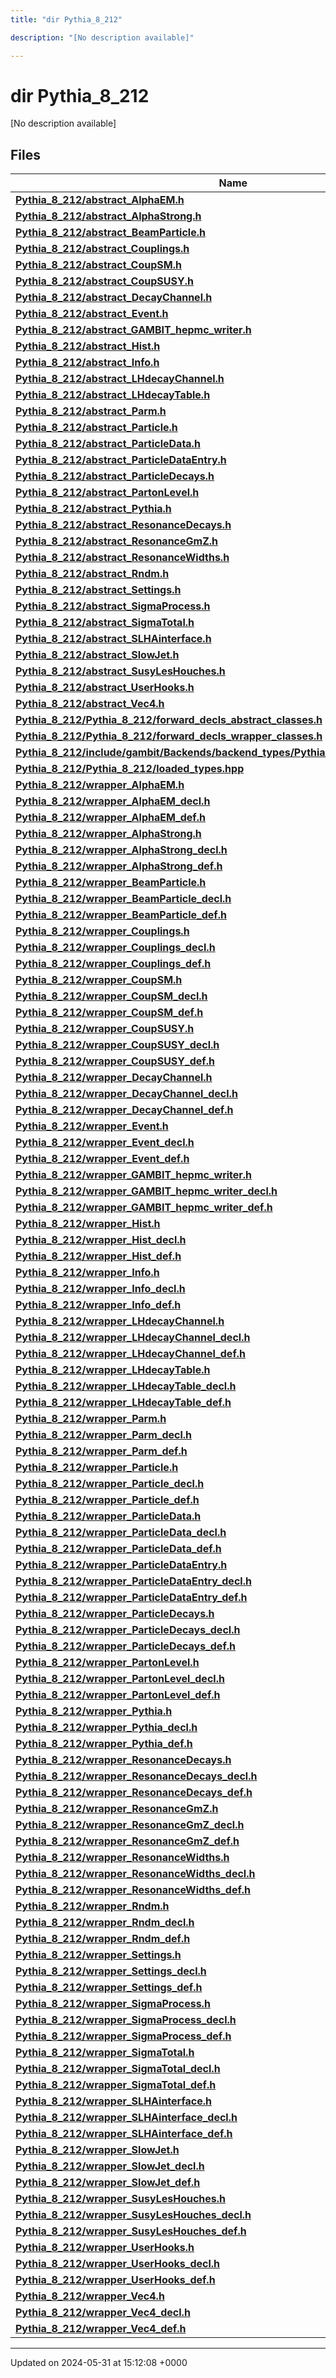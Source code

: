 ```yaml
---
title: "dir Pythia_8_212"

description: "[No description available]"

---
```


# dir Pythia_8_212

[No description available]

## Files

| Name           |
| -------------- |
| **[Pythia_8_212/abstract_AlphaEM.h](/documentation/code/files/abstract__alphaem_8h/#file-pythia-8-212-abstract-alphaem-h)**  |
| **[Pythia_8_212/abstract_AlphaStrong.h](/documentation/code/files/abstract__alphastrong_8h/#file-pythia-8-212-abstract-alphastrong-h)**  |
| **[Pythia_8_212/abstract_BeamParticle.h](/documentation/code/files/abstract__beamparticle_8h/#file-pythia-8-212-abstract-beamparticle-h)**  |
| **[Pythia_8_212/abstract_Couplings.h](/documentation/code/files/abstract__couplings_8h/#file-pythia-8-212-abstract-couplings-h)**  |
| **[Pythia_8_212/abstract_CoupSM.h](/documentation/code/files/abstract__coupsm_8h/#file-pythia-8-212-abstract-coupsm-h)**  |
| **[Pythia_8_212/abstract_CoupSUSY.h](/documentation/code/files/abstract__coupsusy_8h/#file-pythia-8-212-abstract-coupsusy-h)**  |
| **[Pythia_8_212/abstract_DecayChannel.h](/documentation/code/files/abstract__decaychannel_8h/#file-pythia-8-212-abstract-decaychannel-h)**  |
| **[Pythia_8_212/abstract_Event.h](/documentation/code/files/abstract__event_8h/#file-pythia-8-212-abstract-event-h)**  |
| **[Pythia_8_212/abstract_GAMBIT_hepmc_writer.h](/documentation/code/files/abstract__gambit__hepmc__writer_8h/#file-pythia-8-212-abstract-gambit-hepmc-writer-h)**  |
| **[Pythia_8_212/abstract_Hist.h](/documentation/code/files/abstract__hist_8h/#file-pythia-8-212-abstract-hist-h)**  |
| **[Pythia_8_212/abstract_Info.h](/documentation/code/files/abstract__info_8h/#file-pythia-8-212-abstract-info-h)**  |
| **[Pythia_8_212/abstract_LHdecayChannel.h](/documentation/code/files/abstract__lhdecaychannel_8h/#file-pythia-8-212-abstract-lhdecaychannel-h)**  |
| **[Pythia_8_212/abstract_LHdecayTable.h](/documentation/code/files/abstract__lhdecaytable_8h/#file-pythia-8-212-abstract-lhdecaytable-h)**  |
| **[Pythia_8_212/abstract_Parm.h](/documentation/code/files/abstract__parm_8h/#file-pythia-8-212-abstract-parm-h)**  |
| **[Pythia_8_212/abstract_Particle.h](/documentation/code/files/abstract__particle_8h/#file-pythia-8-212-abstract-particle-h)**  |
| **[Pythia_8_212/abstract_ParticleData.h](/documentation/code/files/abstract__particledata_8h/#file-pythia-8-212-abstract-particledata-h)**  |
| **[Pythia_8_212/abstract_ParticleDataEntry.h](/documentation/code/files/abstract__particledataentry_8h/#file-pythia-8-212-abstract-particledataentry-h)**  |
| **[Pythia_8_212/abstract_ParticleDecays.h](/documentation/code/files/abstract__particledecays_8h/#file-pythia-8-212-abstract-particledecays-h)**  |
| **[Pythia_8_212/abstract_PartonLevel.h](/documentation/code/files/abstract__partonlevel_8h/#file-pythia-8-212-abstract-partonlevel-h)**  |
| **[Pythia_8_212/abstract_Pythia.h](/documentation/code/files/abstract__pythia_8h/#file-pythia-8-212-abstract-pythia-h)**  |
| **[Pythia_8_212/abstract_ResonanceDecays.h](/documentation/code/files/abstract__resonancedecays_8h/#file-pythia-8-212-abstract-resonancedecays-h)**  |
| **[Pythia_8_212/abstract_ResonanceGmZ.h](/documentation/code/files/abstract__resonancegmz_8h/#file-pythia-8-212-abstract-resonancegmz-h)**  |
| **[Pythia_8_212/abstract_ResonanceWidths.h](/documentation/code/files/abstract__resonancewidths_8h/#file-pythia-8-212-abstract-resonancewidths-h)**  |
| **[Pythia_8_212/abstract_Rndm.h](/documentation/code/files/abstract__rndm_8h/#file-pythia-8-212-abstract-rndm-h)**  |
| **[Pythia_8_212/abstract_Settings.h](/documentation/code/files/abstract__settings_8h/#file-pythia-8-212-abstract-settings-h)**  |
| **[Pythia_8_212/abstract_SigmaProcess.h](/documentation/code/files/abstract__sigmaprocess_8h/#file-pythia-8-212-abstract-sigmaprocess-h)**  |
| **[Pythia_8_212/abstract_SigmaTotal.h](/documentation/code/files/abstract__sigmatotal_8h/#file-pythia-8-212-abstract-sigmatotal-h)**  |
| **[Pythia_8_212/abstract_SLHAinterface.h](/documentation/code/files/abstract__slhainterface_8h/#file-pythia-8-212-abstract-slhainterface-h)**  |
| **[Pythia_8_212/abstract_SlowJet.h](/documentation/code/files/abstract__slowjet_8h/#file-pythia-8-212-abstract-slowjet-h)**  |
| **[Pythia_8_212/abstract_SusyLesHouches.h](/documentation/code/files/abstract__susyleshouches_8h/#file-pythia-8-212-abstract-susyleshouches-h)**  |
| **[Pythia_8_212/abstract_UserHooks.h](/documentation/code/files/abstract__userhooks_8h/#file-pythia-8-212-abstract-userhooks-h)**  |
| **[Pythia_8_212/abstract_Vec4.h](/documentation/code/files/abstract__vec4_8h/#file-pythia-8-212-abstract-vec4-h)**  |
| **[Pythia_8_212/Pythia_8_212/forward_decls_abstract_classes.h](/documentation/code/files/pythia__8__212_2forward__decls__abstract__classes_8h/#file-pythia-8-212-pythia-8-212-forward-decls-abstract-classes-h)**  |
| **[Pythia_8_212/Pythia_8_212/forward_decls_wrapper_classes.h](/documentation/code/files/pythia__8__212_2forward__decls__wrapper__classes_8h/#file-pythia-8-212-pythia-8-212-forward-decls-wrapper-classes-h)**  |
| **[Pythia_8_212/include/gambit/Backends/backend_types/Pythia_8_212/identification.hpp](/documentation/code/files/include_2gambit_2backends_2backend__types_2pythia__8__212_2identification_8hpp/#file-pythia-8-212-include-gambit-backends-backend-types-pythia-8-212-identification-hpp)**  |
| **[Pythia_8_212/Pythia_8_212/loaded_types.hpp](/documentation/code/files/pythia__8__212_2loaded__types_8hpp/#file-pythia-8-212-pythia-8-212-loaded-types-hpp)**  |
| **[Pythia_8_212/wrapper_AlphaEM.h](/documentation/code/files/wrapper__alphaem_8h/#file-pythia-8-212-wrapper-alphaem-h)**  |
| **[Pythia_8_212/wrapper_AlphaEM_decl.h](/documentation/code/files/wrapper__alphaem__decl_8h/#file-pythia-8-212-wrapper-alphaem-decl-h)**  |
| **[Pythia_8_212/wrapper_AlphaEM_def.h](/documentation/code/files/wrapper__alphaem__def_8h/#file-pythia-8-212-wrapper-alphaem-def-h)**  |
| **[Pythia_8_212/wrapper_AlphaStrong.h](/documentation/code/files/wrapper__alphastrong_8h/#file-pythia-8-212-wrapper-alphastrong-h)**  |
| **[Pythia_8_212/wrapper_AlphaStrong_decl.h](/documentation/code/files/wrapper__alphastrong__decl_8h/#file-pythia-8-212-wrapper-alphastrong-decl-h)**  |
| **[Pythia_8_212/wrapper_AlphaStrong_def.h](/documentation/code/files/wrapper__alphastrong__def_8h/#file-pythia-8-212-wrapper-alphastrong-def-h)**  |
| **[Pythia_8_212/wrapper_BeamParticle.h](/documentation/code/files/wrapper__beamparticle_8h/#file-pythia-8-212-wrapper-beamparticle-h)**  |
| **[Pythia_8_212/wrapper_BeamParticle_decl.h](/documentation/code/files/wrapper__beamparticle__decl_8h/#file-pythia-8-212-wrapper-beamparticle-decl-h)**  |
| **[Pythia_8_212/wrapper_BeamParticle_def.h](/documentation/code/files/wrapper__beamparticle__def_8h/#file-pythia-8-212-wrapper-beamparticle-def-h)**  |
| **[Pythia_8_212/wrapper_Couplings.h](/documentation/code/files/wrapper__couplings_8h/#file-pythia-8-212-wrapper-couplings-h)**  |
| **[Pythia_8_212/wrapper_Couplings_decl.h](/documentation/code/files/wrapper__couplings__decl_8h/#file-pythia-8-212-wrapper-couplings-decl-h)**  |
| **[Pythia_8_212/wrapper_Couplings_def.h](/documentation/code/files/wrapper__couplings__def_8h/#file-pythia-8-212-wrapper-couplings-def-h)**  |
| **[Pythia_8_212/wrapper_CoupSM.h](/documentation/code/files/wrapper__coupsm_8h/#file-pythia-8-212-wrapper-coupsm-h)**  |
| **[Pythia_8_212/wrapper_CoupSM_decl.h](/documentation/code/files/wrapper__coupsm__decl_8h/#file-pythia-8-212-wrapper-coupsm-decl-h)**  |
| **[Pythia_8_212/wrapper_CoupSM_def.h](/documentation/code/files/wrapper__coupsm__def_8h/#file-pythia-8-212-wrapper-coupsm-def-h)**  |
| **[Pythia_8_212/wrapper_CoupSUSY.h](/documentation/code/files/wrapper__coupsusy_8h/#file-pythia-8-212-wrapper-coupsusy-h)**  |
| **[Pythia_8_212/wrapper_CoupSUSY_decl.h](/documentation/code/files/wrapper__coupsusy__decl_8h/#file-pythia-8-212-wrapper-coupsusy-decl-h)**  |
| **[Pythia_8_212/wrapper_CoupSUSY_def.h](/documentation/code/files/wrapper__coupsusy__def_8h/#file-pythia-8-212-wrapper-coupsusy-def-h)**  |
| **[Pythia_8_212/wrapper_DecayChannel.h](/documentation/code/files/wrapper__decaychannel_8h/#file-pythia-8-212-wrapper-decaychannel-h)**  |
| **[Pythia_8_212/wrapper_DecayChannel_decl.h](/documentation/code/files/wrapper__decaychannel__decl_8h/#file-pythia-8-212-wrapper-decaychannel-decl-h)**  |
| **[Pythia_8_212/wrapper_DecayChannel_def.h](/documentation/code/files/wrapper__decaychannel__def_8h/#file-pythia-8-212-wrapper-decaychannel-def-h)**  |
| **[Pythia_8_212/wrapper_Event.h](/documentation/code/files/wrapper__event_8h/#file-pythia-8-212-wrapper-event-h)**  |
| **[Pythia_8_212/wrapper_Event_decl.h](/documentation/code/files/wrapper__event__decl_8h/#file-pythia-8-212-wrapper-event-decl-h)**  |
| **[Pythia_8_212/wrapper_Event_def.h](/documentation/code/files/wrapper__event__def_8h/#file-pythia-8-212-wrapper-event-def-h)**  |
| **[Pythia_8_212/wrapper_GAMBIT_hepmc_writer.h](/documentation/code/files/wrapper__gambit__hepmc__writer_8h/#file-pythia-8-212-wrapper-gambit-hepmc-writer-h)**  |
| **[Pythia_8_212/wrapper_GAMBIT_hepmc_writer_decl.h](/documentation/code/files/wrapper__gambit__hepmc__writer__decl_8h/#file-pythia-8-212-wrapper-gambit-hepmc-writer-decl-h)**  |
| **[Pythia_8_212/wrapper_GAMBIT_hepmc_writer_def.h](/documentation/code/files/wrapper__gambit__hepmc__writer__def_8h/#file-pythia-8-212-wrapper-gambit-hepmc-writer-def-h)**  |
| **[Pythia_8_212/wrapper_Hist.h](/documentation/code/files/wrapper__hist_8h/#file-pythia-8-212-wrapper-hist-h)**  |
| **[Pythia_8_212/wrapper_Hist_decl.h](/documentation/code/files/wrapper__hist__decl_8h/#file-pythia-8-212-wrapper-hist-decl-h)**  |
| **[Pythia_8_212/wrapper_Hist_def.h](/documentation/code/files/wrapper__hist__def_8h/#file-pythia-8-212-wrapper-hist-def-h)**  |
| **[Pythia_8_212/wrapper_Info.h](/documentation/code/files/wrapper__info_8h/#file-pythia-8-212-wrapper-info-h)**  |
| **[Pythia_8_212/wrapper_Info_decl.h](/documentation/code/files/wrapper__info__decl_8h/#file-pythia-8-212-wrapper-info-decl-h)**  |
| **[Pythia_8_212/wrapper_Info_def.h](/documentation/code/files/wrapper__info__def_8h/#file-pythia-8-212-wrapper-info-def-h)**  |
| **[Pythia_8_212/wrapper_LHdecayChannel.h](/documentation/code/files/wrapper__lhdecaychannel_8h/#file-pythia-8-212-wrapper-lhdecaychannel-h)**  |
| **[Pythia_8_212/wrapper_LHdecayChannel_decl.h](/documentation/code/files/wrapper__lhdecaychannel__decl_8h/#file-pythia-8-212-wrapper-lhdecaychannel-decl-h)**  |
| **[Pythia_8_212/wrapper_LHdecayChannel_def.h](/documentation/code/files/wrapper__lhdecaychannel__def_8h/#file-pythia-8-212-wrapper-lhdecaychannel-def-h)**  |
| **[Pythia_8_212/wrapper_LHdecayTable.h](/documentation/code/files/wrapper__lhdecaytable_8h/#file-pythia-8-212-wrapper-lhdecaytable-h)**  |
| **[Pythia_8_212/wrapper_LHdecayTable_decl.h](/documentation/code/files/wrapper__lhdecaytable__decl_8h/#file-pythia-8-212-wrapper-lhdecaytable-decl-h)**  |
| **[Pythia_8_212/wrapper_LHdecayTable_def.h](/documentation/code/files/wrapper__lhdecaytable__def_8h/#file-pythia-8-212-wrapper-lhdecaytable-def-h)**  |
| **[Pythia_8_212/wrapper_Parm.h](/documentation/code/files/wrapper__parm_8h/#file-pythia-8-212-wrapper-parm-h)**  |
| **[Pythia_8_212/wrapper_Parm_decl.h](/documentation/code/files/wrapper__parm__decl_8h/#file-pythia-8-212-wrapper-parm-decl-h)**  |
| **[Pythia_8_212/wrapper_Parm_def.h](/documentation/code/files/wrapper__parm__def_8h/#file-pythia-8-212-wrapper-parm-def-h)**  |
| **[Pythia_8_212/wrapper_Particle.h](/documentation/code/files/wrapper__particle_8h/#file-pythia-8-212-wrapper-particle-h)**  |
| **[Pythia_8_212/wrapper_Particle_decl.h](/documentation/code/files/wrapper__particle__decl_8h/#file-pythia-8-212-wrapper-particle-decl-h)**  |
| **[Pythia_8_212/wrapper_Particle_def.h](/documentation/code/files/wrapper__particle__def_8h/#file-pythia-8-212-wrapper-particle-def-h)**  |
| **[Pythia_8_212/wrapper_ParticleData.h](/documentation/code/files/wrapper__particledata_8h/#file-pythia-8-212-wrapper-particledata-h)**  |
| **[Pythia_8_212/wrapper_ParticleData_decl.h](/documentation/code/files/wrapper__particledata__decl_8h/#file-pythia-8-212-wrapper-particledata-decl-h)**  |
| **[Pythia_8_212/wrapper_ParticleData_def.h](/documentation/code/files/wrapper__particledata__def_8h/#file-pythia-8-212-wrapper-particledata-def-h)**  |
| **[Pythia_8_212/wrapper_ParticleDataEntry.h](/documentation/code/files/wrapper__particledataentry_8h/#file-pythia-8-212-wrapper-particledataentry-h)**  |
| **[Pythia_8_212/wrapper_ParticleDataEntry_decl.h](/documentation/code/files/wrapper__particledataentry__decl_8h/#file-pythia-8-212-wrapper-particledataentry-decl-h)**  |
| **[Pythia_8_212/wrapper_ParticleDataEntry_def.h](/documentation/code/files/wrapper__particledataentry__def_8h/#file-pythia-8-212-wrapper-particledataentry-def-h)**  |
| **[Pythia_8_212/wrapper_ParticleDecays.h](/documentation/code/files/wrapper__particledecays_8h/#file-pythia-8-212-wrapper-particledecays-h)**  |
| **[Pythia_8_212/wrapper_ParticleDecays_decl.h](/documentation/code/files/wrapper__particledecays__decl_8h/#file-pythia-8-212-wrapper-particledecays-decl-h)**  |
| **[Pythia_8_212/wrapper_ParticleDecays_def.h](/documentation/code/files/wrapper__particledecays__def_8h/#file-pythia-8-212-wrapper-particledecays-def-h)**  |
| **[Pythia_8_212/wrapper_PartonLevel.h](/documentation/code/files/wrapper__partonlevel_8h/#file-pythia-8-212-wrapper-partonlevel-h)**  |
| **[Pythia_8_212/wrapper_PartonLevel_decl.h](/documentation/code/files/wrapper__partonlevel__decl_8h/#file-pythia-8-212-wrapper-partonlevel-decl-h)**  |
| **[Pythia_8_212/wrapper_PartonLevel_def.h](/documentation/code/files/wrapper__partonlevel__def_8h/#file-pythia-8-212-wrapper-partonlevel-def-h)**  |
| **[Pythia_8_212/wrapper_Pythia.h](/documentation/code/files/wrapper__pythia_8h/#file-pythia-8-212-wrapper-pythia-h)**  |
| **[Pythia_8_212/wrapper_Pythia_decl.h](/documentation/code/files/wrapper__pythia__decl_8h/#file-pythia-8-212-wrapper-pythia-decl-h)**  |
| **[Pythia_8_212/wrapper_Pythia_def.h](/documentation/code/files/wrapper__pythia__def_8h/#file-pythia-8-212-wrapper-pythia-def-h)**  |
| **[Pythia_8_212/wrapper_ResonanceDecays.h](/documentation/code/files/wrapper__resonancedecays_8h/#file-pythia-8-212-wrapper-resonancedecays-h)**  |
| **[Pythia_8_212/wrapper_ResonanceDecays_decl.h](/documentation/code/files/wrapper__resonancedecays__decl_8h/#file-pythia-8-212-wrapper-resonancedecays-decl-h)**  |
| **[Pythia_8_212/wrapper_ResonanceDecays_def.h](/documentation/code/files/wrapper__resonancedecays__def_8h/#file-pythia-8-212-wrapper-resonancedecays-def-h)**  |
| **[Pythia_8_212/wrapper_ResonanceGmZ.h](/documentation/code/files/wrapper__resonancegmz_8h/#file-pythia-8-212-wrapper-resonancegmz-h)**  |
| **[Pythia_8_212/wrapper_ResonanceGmZ_decl.h](/documentation/code/files/wrapper__resonancegmz__decl_8h/#file-pythia-8-212-wrapper-resonancegmz-decl-h)**  |
| **[Pythia_8_212/wrapper_ResonanceGmZ_def.h](/documentation/code/files/wrapper__resonancegmz__def_8h/#file-pythia-8-212-wrapper-resonancegmz-def-h)**  |
| **[Pythia_8_212/wrapper_ResonanceWidths.h](/documentation/code/files/wrapper__resonancewidths_8h/#file-pythia-8-212-wrapper-resonancewidths-h)**  |
| **[Pythia_8_212/wrapper_ResonanceWidths_decl.h](/documentation/code/files/wrapper__resonancewidths__decl_8h/#file-pythia-8-212-wrapper-resonancewidths-decl-h)**  |
| **[Pythia_8_212/wrapper_ResonanceWidths_def.h](/documentation/code/files/wrapper__resonancewidths__def_8h/#file-pythia-8-212-wrapper-resonancewidths-def-h)**  |
| **[Pythia_8_212/wrapper_Rndm.h](/documentation/code/files/wrapper__rndm_8h/#file-pythia-8-212-wrapper-rndm-h)**  |
| **[Pythia_8_212/wrapper_Rndm_decl.h](/documentation/code/files/wrapper__rndm__decl_8h/#file-pythia-8-212-wrapper-rndm-decl-h)**  |
| **[Pythia_8_212/wrapper_Rndm_def.h](/documentation/code/files/wrapper__rndm__def_8h/#file-pythia-8-212-wrapper-rndm-def-h)**  |
| **[Pythia_8_212/wrapper_Settings.h](/documentation/code/files/wrapper__settings_8h/#file-pythia-8-212-wrapper-settings-h)**  |
| **[Pythia_8_212/wrapper_Settings_decl.h](/documentation/code/files/wrapper__settings__decl_8h/#file-pythia-8-212-wrapper-settings-decl-h)**  |
| **[Pythia_8_212/wrapper_Settings_def.h](/documentation/code/files/wrapper__settings__def_8h/#file-pythia-8-212-wrapper-settings-def-h)**  |
| **[Pythia_8_212/wrapper_SigmaProcess.h](/documentation/code/files/wrapper__sigmaprocess_8h/#file-pythia-8-212-wrapper-sigmaprocess-h)**  |
| **[Pythia_8_212/wrapper_SigmaProcess_decl.h](/documentation/code/files/wrapper__sigmaprocess__decl_8h/#file-pythia-8-212-wrapper-sigmaprocess-decl-h)**  |
| **[Pythia_8_212/wrapper_SigmaProcess_def.h](/documentation/code/files/wrapper__sigmaprocess__def_8h/#file-pythia-8-212-wrapper-sigmaprocess-def-h)**  |
| **[Pythia_8_212/wrapper_SigmaTotal.h](/documentation/code/files/wrapper__sigmatotal_8h/#file-pythia-8-212-wrapper-sigmatotal-h)**  |
| **[Pythia_8_212/wrapper_SigmaTotal_decl.h](/documentation/code/files/wrapper__sigmatotal__decl_8h/#file-pythia-8-212-wrapper-sigmatotal-decl-h)**  |
| **[Pythia_8_212/wrapper_SigmaTotal_def.h](/documentation/code/files/wrapper__sigmatotal__def_8h/#file-pythia-8-212-wrapper-sigmatotal-def-h)**  |
| **[Pythia_8_212/wrapper_SLHAinterface.h](/documentation/code/files/wrapper__slhainterface_8h/#file-pythia-8-212-wrapper-slhainterface-h)**  |
| **[Pythia_8_212/wrapper_SLHAinterface_decl.h](/documentation/code/files/wrapper__slhainterface__decl_8h/#file-pythia-8-212-wrapper-slhainterface-decl-h)**  |
| **[Pythia_8_212/wrapper_SLHAinterface_def.h](/documentation/code/files/wrapper__slhainterface__def_8h/#file-pythia-8-212-wrapper-slhainterface-def-h)**  |
| **[Pythia_8_212/wrapper_SlowJet.h](/documentation/code/files/wrapper__slowjet_8h/#file-pythia-8-212-wrapper-slowjet-h)**  |
| **[Pythia_8_212/wrapper_SlowJet_decl.h](/documentation/code/files/wrapper__slowjet__decl_8h/#file-pythia-8-212-wrapper-slowjet-decl-h)**  |
| **[Pythia_8_212/wrapper_SlowJet_def.h](/documentation/code/files/wrapper__slowjet__def_8h/#file-pythia-8-212-wrapper-slowjet-def-h)**  |
| **[Pythia_8_212/wrapper_SusyLesHouches.h](/documentation/code/files/wrapper__susyleshouches_8h/#file-pythia-8-212-wrapper-susyleshouches-h)**  |
| **[Pythia_8_212/wrapper_SusyLesHouches_decl.h](/documentation/code/files/wrapper__susyleshouches__decl_8h/#file-pythia-8-212-wrapper-susyleshouches-decl-h)**  |
| **[Pythia_8_212/wrapper_SusyLesHouches_def.h](/documentation/code/files/wrapper__susyleshouches__def_8h/#file-pythia-8-212-wrapper-susyleshouches-def-h)**  |
| **[Pythia_8_212/wrapper_UserHooks.h](/documentation/code/files/wrapper__userhooks_8h/#file-pythia-8-212-wrapper-userhooks-h)**  |
| **[Pythia_8_212/wrapper_UserHooks_decl.h](/documentation/code/files/wrapper__userhooks__decl_8h/#file-pythia-8-212-wrapper-userhooks-decl-h)**  |
| **[Pythia_8_212/wrapper_UserHooks_def.h](/documentation/code/files/wrapper__userhooks__def_8h/#file-pythia-8-212-wrapper-userhooks-def-h)**  |
| **[Pythia_8_212/wrapper_Vec4.h](/documentation/code/files/wrapper__vec4_8h/#file-pythia-8-212-wrapper-vec4-h)**  |
| **[Pythia_8_212/wrapper_Vec4_decl.h](/documentation/code/files/wrapper__vec4__decl_8h/#file-pythia-8-212-wrapper-vec4-decl-h)**  |
| **[Pythia_8_212/wrapper_Vec4_def.h](/documentation/code/files/wrapper__vec4__def_8h/#file-pythia-8-212-wrapper-vec4-def-h)**  |






-------------------------------

Updated on 2024-05-31 at 15:12:08 +0000
